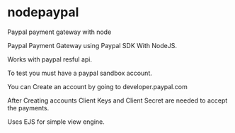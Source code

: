 # nodepaypal
Paypal payment gateway with node

Paypal Payment Gateway using Paypal SDK With NodeJS.

Works with paypal resful api.

To test you must have a paypal sandbox account.

You can Create an account by going to developer.paypal.com

After Creating accounts Client Keys and Client Secret are needed to accept the payments.

Uses EJS for simple view engine. 
